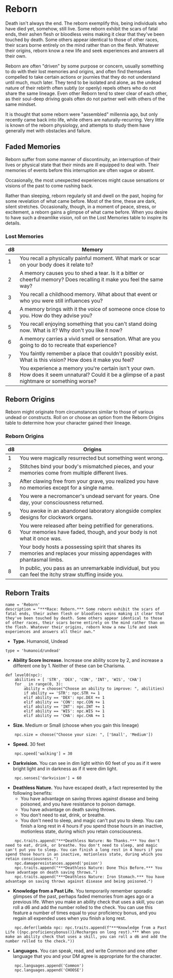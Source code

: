 # Reborn
Death isn't always the end. The reborn exemplify this, being individuals who have died yet, somehow, still live. Some reborn exhibit the scars of fatal ends, their ashen flesh or bloodless veins making it clear that they've been touched by death. Some others appear identical to those of other races, their scars borne entirely on the mind rather than on the flesh. Whatever their origins, reborn know a new life and seek experiences and answers all their own.

Reborn are often "driven" by some purpose or concern, usually something to do with their lost memories and origins, and often find themselves compelled to take certain actions or journies that they do not understand until much, much later. They tend to be isolated and alone, as the undead nature of their rebirth often subtly (or openly) repels others who do not share the same lineage. Even other Reborn tend to steer clear of each other, as their soul-deep driving goals often do not partner well with others of the same mindset.

It is thought that some reborn were "assembled" millennia ago, but only recently came back into life, while others are naturally-recurring. Very little is known of the reborn physiology, and attempts to study them have generally met with obstacles and failure.

## Faded Memories
Reborn suffer from some manner of discontinuity, an interruption of their lives or physical state that their minds are ill equipped to deal with. Their memories of events before this interruption are often vague or absent.

Occasionally, the most unexpected experiences might cause sensations or visions of the past to come rushing back.

Rather than sleeping, reborn regularly sit and dwell on the past, hoping for some revelation of what came before. Most of the time, these are dark, silent stretches. Occasionally, though, in a moment of peace, stress, or excitement, a reborn gains a glimpse of what came before. When you desire to have such a dreamlike vision, roll on the Lost Memories table to inspire its details.

### Lost Memories
d8 | Memory
-- | ------
1  | You recall a physically painful moment. What mark or scar on your body does it relate to?
2  | A memory causes you to shed a tear. Is it a bitter or cheerful memory? Does recalling it make you feel the same way?
3  | You recall a childhood memory. What about that event or who you were still influences you?
4  | A memory brings with it the voice of someone once close to you. How do they advise you?
5  | You recall enjoying something that you can't stand doing now. What is it? Why don't you like it now?
6  | A memory carries a vivid smell or sensation. What are you going to do to recreate that experience?
7  | You faintly remember a place that couldn't possibly exist. What is this vision? How does it make you feel?
8  | You experience a memory you're certain isn't your own. How does it seem unnatural? Could it be a glimpse of a past nightmare or something worse?

## Reborn Origins
Reborn might originate from circumstances similar to those of various undead or constructs. Roll on or choose an option from the Reborn Origins table to determine how your character gained their lineage.

### Reborn Origins
d8 | Origins
-- | -------
1  | You were magically resurrected but something went wrong.
2  | Stitches bind your body's mismatched pieces, and your memories come from multiple different lives.
3  | After clawing free from your grave, you realized you have no memories except for a single name.
4  | You were a necromancer's undead servant for years. One day, your consciousness returned.
5  | You awoke in an abandoned laboratory alongside complex designs for clockwork organs.
6  | You were released after being petrified for generations. Your memories have faded, though, and your body is not what it once was.
7  | Your body hosts a possessing spirit that shares its memories and replaces your missing appendages with phantasmal limbs.
8  | In public, you pass as an unremarkable individual, but you can feel the itchy straw stuffing inside you.

## Reborn Traits

```
name = 'Reborn'
description = "***Race: Reborn.*** Some reborn exhibit the scars of fatal ends, their ashen flesh or bloodless veins making it clear that they've been touched by death. Some others appear identical to those of other races, their scars borne entirely on the mind rather than on the flesh. Whatever their origins, reborn know a new life and seek experiences and answers all their own."
```

* **Type.** Humanoid, Undead

```
type = 'humanoid/undead'
```

* **Ability Score Increase.** Increase one ability score by 2, and increase a different one by 1. Neither of these can be Charisma.

```
def level0(npc):
    abilities = [ 'STR', 'DEX', 'CON', 'INT', 'WIS', 'CHA']
    for _ in range(0, 3):
        ability = choose("Choose an ability to improve: ", abilities)
        if ability == 'STR': npc.STR += 1
        elif ability == 'DEX': npc.DEX += 1
        elif ability == 'CON': npc.CON += 1
        elif ability == 'INT': npc.INT += 1
        elif ability == 'WIS': npc.WIS += 1
        elif ability == 'CHA': npc.CHA += 1
```

* **Size.** Medium or Small (choose when you gain this lineage)

```
    npc.size = choose("Choose your size: ", ['Small', 'Medium'])
```

* **Speed.** 30 feet

```
    npc.speed['walking'] = 30
```

* **Darkvision.** You can see in dim light within 60 feet of you as if it were bright light and in darkness as if it were dim light.

```
    npc.senses['darkvision'] = 60
```

* **Deathless Nature.** You have escaped death, a fact represented by the following benefits:
    * You have advantage on saving throws against disease and being poisoned, and you have resistance to poison damage.
    * You have advantage on death saving throws.
    * You don't need to eat, drink, or breathe.
    * You don't need to sleep, and magic can't put you to sleep. You can finish a long rest in 4 hours if you spend those hours in an inactive, motionless state, during which you retain consciousness.


```
    npc.traits.append("***Deathless Nature: No Thanks.*** You don't need to eat, drink, or breathe. You don't need to sleep, and magic can't put you to sleep. You can finish a long rest in 4 hours if you spend those hours in an inactive, motionless state, during which you retain consciousness.")
    npc.damageresistances.append('poison')
    npc.traits.append("***Deathless Nature: Done This Before.*** You have advantage on death saving throws.")
    npc.traits.append("***Deathless Nature: Iron Stomach.*** You have advantage on saving throws against disease and being poisoned.")
```

* **Knowledge from a Past Life.** You temporarily remember sporadic glimpses of the past, perhaps faded memories from ages ago or a previous life. When you make an ability check that uses a skill, you can roll a d6 and add the number rolled to the check. You can use this feature a number of times equal to your proficiency bonus, and you regain all expended uses when you finish a long rest.

```
    npc.defer(lambda npc: npc.traits.append(f"***Knowledge from a Past Life ({npc.proficiencybonus()}/Recharges on long rest).*** When you make an ability check that uses a skill, you can roll a d6 and add the number rolled to the check."))
```

* **Languages.** You can speak, read, and write Common and one other language that you and your DM agree is appropriate for the character.

```
    npc.languages.append('Common')
    npc.languages.append('CHOOSE')
```
